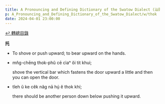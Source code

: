 ```yaml
---
title: A Pronouncing and Defining Dictionary of the Swatow Dialect (汕頭方言音義字典) / thok
p: A_Pronouncing_and_Defining_Dictionary_of_the_Swatow_Dialect/w/thok
date: 2024-04-01 23:00:00
---
```


[↩️ 轉總目錄](/A_Pronouncing_and_Defining_Dictionary_of_the_Swatow_Dialect)


**托**
- To shove or push upward; to bear upward on the hands.

- mn̂g-chēng thok-phû cē cìaⁿ ŏi tit khui;

  shove the vertical bar which fastens the door upward a little and then you can open the door.

- tîeh ŭ ke cêk nâg nā hṳ́ ĕ thok khí;

  there should be another person down below pushing it upward.